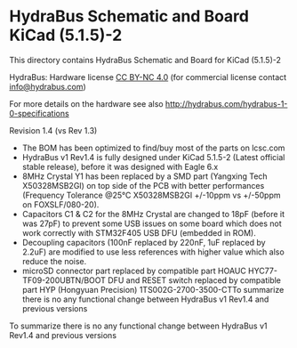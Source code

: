HydraBus Schematic and Board KiCad (5.1.5)-2
========

This directory contains HydraBus Schematic and Board for KiCad (5.1.5)-2

HydraBus: Hardware license [CC BY-NC 4.0](https://creativecommons.org/licenses/by-nc/4.0/) (for commercial license contact info@hydrabus.com)

For more details on the hardware see also http://hydrabus.com/hydrabus-1-0-specifications

Revision 1.4 (vs Rev 1.3)
- The BOM has been optimized to find/buy most of the parts on lcsc.com
- HydraBus v1 Rev1.4 is fully designed under KiCad 5.1.5-2 (Latest official stable release), before it was designed with Eagle 6.x
- 8MHz Crystal Y1 has been replaced by a SMD part (Yangxing Tech X50328MSB2GI) on top side of the PCB with better performances (Frequency Tolerance @25°C X50328MSB2GI +/-10ppm vs +/-50ppm on FOXSLF/080-20).
- Capacitors C1 & C2 for the 8MHz Crystal are changed to 18pF (before it was 27pF) to prevent some USB issues on some board which does not work correctly with STM32F405 USB DFU (embedded in ROM).
- Decoupling capacitors (100nF replaced by 220nF, 1uF replaced by 2.2uF) are modified to use less references with higher value which also reduce the noise.
- microSD connector part replaced by compatible part HOAUC HYC77-TF09-200UBTN/BOOT DFU and RESET switch replaced by compatible part HYP (Hongyuan Precision) 1TS002G-2700-3500-CTTo summarize there is no any functional change between HydraBus v1 Rev1.4 and previous versions

To summarize there is no any functional change between HydraBus v1 Rev1.4 and previous versions
